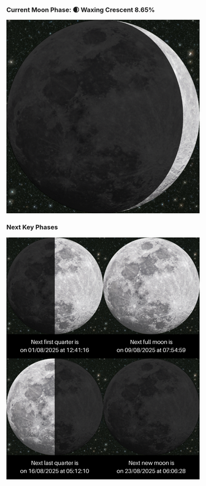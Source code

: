 ### Current Moon Phase: 🌒 Waxing Crescent 8.65%
![Moon Phase](moonphase.png)
### Next Key Phases
![Gallery](gallery.png)